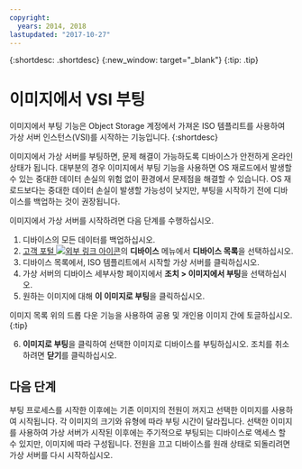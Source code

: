 ```yaml
---
copyright:
  years: 2014, 2018
lastupdated: "2017-10-27"
---
```


{:shortdesc: .shortdesc}
{:new_window: target="_blank"}
{:tip: .tip}

# 이미지에서 VSI 부팅

이미지에서 부팅 기능은 Object Storage 계정에서 가져온 ISO 템플리트를 사용하여
가상 서버 인스턴스(VSI)를 시작하는 기능입니다.
{:shortdesc}

이미지에서 가상 서버를 부팅하면, 문제 해결이 가능하도록 디바이스가 안전하게 온라인 상태가 됩니다. 대부분의 경우 이미지에서 부팅 기능을 사용하면 OS 재로드에서 발생할 수 있는 중대한 데이터 손실의 위험 없이 환경에서 문제점을 해결할 수 있습니다. OS 재로드보다는 중대한 데이터 손실이 발생할 가능성이 낮지만, 부팅을 시작하기 전에 디바이스를 백업하는 것이 권장됩니다.  

이미지에서 가상 서버를 시작하려면 다음 단계를 수행하십시오. 

1. 디바이스의 모든 데이터를 백업하십시오. 
2. [고객 포털 ![외부 링크 아이콘](../../icons/launch-glyph.svg "외부 링크 아이콘")](https://control.softlayer.com/)의 **디바이스** 메뉴에서 **디바이스 목록**을 선택하십시오.  
3. 디바이스 목록에서, ISO 템플리트에서 시작할 가상 서버를 클릭하십시오. 
4. 가상 서버의 디바이스 세부사항 페이지에서 **조치 > 이미지에서 부팅**을 선택하십시오. 
5. 원하는 이미지에 대해 **이 이미지로 부팅**을 클릭하십시오. 

  이미지 목록 위의 드롭 다운 기능을 사용하여 공용 및 개인용 이미지 간에 토글하십시오.
{:tip}

6. **이미지로 부팅**을 클릭하여 선택한 이미지로 디바이스를 부팅하십시오. 조치를 취소하려면 **닫기**를 클릭하십시오. 

## 다음 단계

부팅 프로세스를 시작한 이후에는 기존 이미지의 전원이 꺼지고 선택한 이미지를 사용하여 시작됩니다. 각 이미지의 크기와 유형에 따라
부팅 시간이 달라집니다. 선택한 이미지를 사용하여 가상 서버가 시작된 이후에는 주기적으로 부팅되는 디바이스로 액세스 할 수 있지만, 이미지에 따라 구성됩니다. 전원을 끄고 디바이스를 원래 상태로 되돌리려면 가상 서버를 다시 시작하십시오. 
